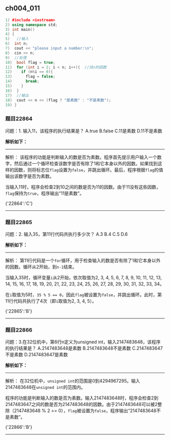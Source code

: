 ## ch004_011
``` c++
1) #include <iostream>
2) using namespace std;
3) int main()
4) {
5)   //输入
6)  int n;
7)  cout << "please input a number:\n";
8)  cin >> n;
9)  //处理
10)  bool flag = true;
11)  for (int i = 2; i < n; i++){  //找n的因数
12)    if (n%i == 0){
13)      flag = false;
14)      break;
15)    }
16)  }
17)  //输出
18)  cout << n << (flag ? "是素数" : "不是素数");
19) }

```
### 题目22864
问题：1. 输入11，该程序的执行结果是？
A.true
B.false
C.11是素数
D.11不是素数


**解析如下：**

------

解析：
该程序的功能是判断输入的数是否为素数。程序首先提示用户输入一个数字，然后通过一个循环检查该数字是否有除了1和它本身以外的因数。如果找到这样的因数，则将标志位`flag`设置为`false`，并跳出循环。最后，程序根据`flag`的值输出该数字是否为素数。

当输入11时，程序会检查2到10之间的数是否为11的因数。由于11没有这些因数，`flag`保持为`true`，程序输出“11是素数”。

{'22864':'C'}

------

### 题目22865
问题：2. 输入35，第11行代码共执行多少次？
A.3
B.4
C.5
D.6


**解析如下：**

------

解析：
第11行代码是一个`for`循环，用于检查输入的数是否有除了1和它本身以外的因数。循环从2开始，到`n-1`结束。

当输入35时，循环变量`i`从2开始，依次取值为2, 3, 4, 5, 6, 7, 8, 9, 10, 11, 12, 13, 14, 15, 16, 17, 18, 19, 20, 21, 22, 23, 24, 25, 26, 27, 28, 29, 30, 31, 32, 33, 34。

在`i`取值为5时，`35 % 5 == 0`，因此`flag`被设置为`false`，并跳出循环。此时，第11行代码共执行了4次（即`i`取值为2, 3, 4, 5）。

{'22865':'B'}

------

### 题目22866
问题：3.在32位机中，第6行n定义为unsigned int，输入2147483648，该程序的执行结果是？
A.2147483648是素数
B.2147483648不是素数
C.2147483647不是素数
D.2147483647是素数


**解析如下：**

------

解析：
在32位机中，`unsigned int`的范围是0到4294967295。输入2147483648在`unsigned int`的范围内。

程序的功能是判断输入的数是否为素数。输入2147483648时，程序会检查2到2147483647之间的数是否为2147483648的因数。由于2147483648可以被2整除（2147483648 % 2 == 0），`flag`被设置为`false`，程序输出“2147483648不是素数”。

{'22866':'B'}

------


